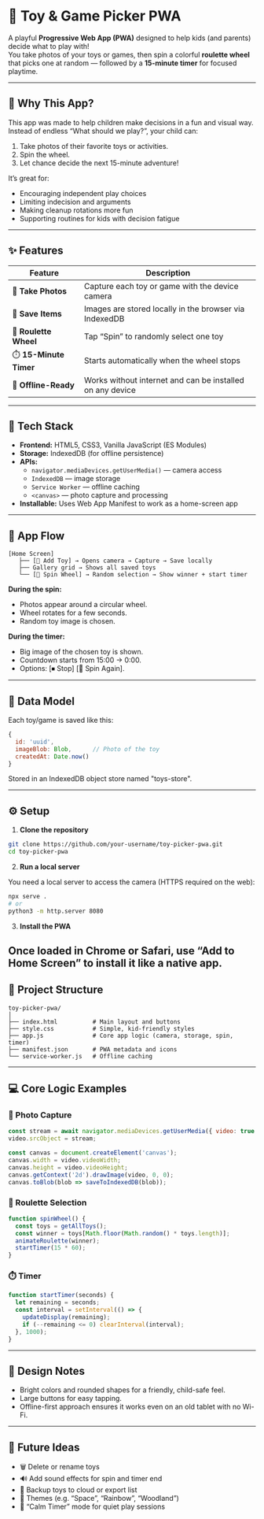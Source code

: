 # 🎲 Toy & Game Picker PWA

A playful **Progressive Web App (PWA)** designed to help kids (and parents) decide what to play with!  
You take photos of your toys or games, then spin a colorful **roulette wheel** that picks one at random — followed by a **15-minute timer** for focused playtime.

---

## 🧸 Why This App?

This app was made to help children make decisions in a fun and visual way.  
Instead of endless “What should we play?”, your child can:
1. Take photos of their favorite toys or activities.
2. Spin the wheel.
3. Let chance decide the next 15-minute adventure!

It’s great for:
- Encouraging independent play choices  
- Limiting indecision and arguments  
- Making cleanup rotations more fun  
- Supporting routines for kids with decision fatigue

---

## ✨ Features

| Feature | Description |
|----------|-------------|
| 📸 **Take Photos** | Capture each toy or game with the device camera |
| 🧩 **Save Items** | Images are stored locally in the browser via IndexedDB |
| 🎡 **Roulette Wheel** | Tap “Spin” to randomly select one toy |
| ⏱️ **15-Minute Timer** | Starts automatically when the wheel stops |
| 🧠 **Offline-Ready** | Works without internet and can be installed on any device |

---

## 🧠 Tech Stack

- **Frontend:** HTML5, CSS3, Vanilla JavaScript (ES Modules)
- **Storage:** IndexedDB (for offline persistence)
- **APIs:**
  - `navigator.mediaDevices.getUserMedia()` — camera access  
  - `IndexedDB` — image storage  
  - `Service Worker` — offline caching  
  - `<canvas>` — photo capture and processing
- **Installable:** Uses Web App Manifest to work as a home-screen app

---

## 📱 App Flow

```text
[Home Screen]
   ├── [📸 Add Toy] → Opens camera → Capture → Save locally
   ├── Gallery grid → Shows all saved toys
   └── [🎲 Spin Wheel] → Random selection → Show winner + start timer
```

**During the spin:**
- Photos appear around a circular wheel.
- Wheel rotates for a few seconds.
- Random toy image is chosen.

**During the timer:**
- Big image of the chosen toy is shown.
- Countdown starts from 15:00 → 0:00.
- Options: [⏹ Stop] [🔁 Spin Again].

---

## 💾 Data Model

Each toy/game is saved like this:

```javascript
{
  id: 'uuid',
  imageBlob: Blob,      // Photo of the toy
  createdAt: Date.now()
}
```

Stored in an IndexedDB object store named "toys-store".

---

## ⚙️ Setup

1. **Clone the repository**

```bash
git clone https://github.com/your-username/toy-picker-pwa.git
cd toy-picker-pwa
```

2. **Run a local server**

You need a local server to access the camera (HTTPS required on the web):

```bash
npx serve .
# or
python3 -m http.server 8080
```

3. **Install the PWA**

Once loaded in Chrome or Safari, use “Add to Home Screen” to install it like a native app.
---

## 📂 Project Structure

```text
toy-picker-pwa/
│
├── index.html          # Main layout and buttons
├── style.css           # Simple, kid-friendly styles
├── app.js              # Core app logic (camera, storage, spin, timer)
├── manifest.json       # PWA metadata and icons
└── service-worker.js   # Offline caching
```

---

## 💻 Core Logic Examples

### 📸 Photo Capture

```javascript
const stream = await navigator.mediaDevices.getUserMedia({ video: true });
video.srcObject = stream;

const canvas = document.createElement('canvas');
canvas.width = video.videoWidth;
canvas.height = video.videoHeight;
canvas.getContext('2d').drawImage(video, 0, 0);
canvas.toBlob(blob => saveToIndexedDB(blob));
```

### 🎡 Roulette Selection

```javascript
function spinWheel() {
  const toys = getAllToys();
  const winner = toys[Math.floor(Math.random() * toys.length)];
  animateRoulette(winner);
  startTimer(15 * 60);
}
```

### ⏱️ Timer

```javascript
function startTimer(seconds) {
  let remaining = seconds;
  const interval = setInterval(() => {
    updateDisplay(remaining);
    if (--remaining <= 0) clearInterval(interval);
  }, 1000);
}
```

---

## 🎨 Design Notes

- Bright colors and rounded shapes for a friendly, child-safe feel.
- Large buttons for easy tapping.
- Offline-first approach ensures it works even on an old tablet with no Wi-Fi.

---

## 🚀 Future Ideas
- 🗑️ Delete or rename toys
- 🔊 Add sound effects for spin and timer end
- 💾 Backup toys to cloud or export list
- 🎨 Themes (e.g. “Space”, “Rainbow”, “Woodland”)
- 🧘 “Calm Timer” mode for quiet play sessions
